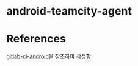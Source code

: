# android-teamcity-agent
# References
[gitlab-ci-android](https://github.com/jangrewe/gitlab-ci-android)을 참조하여 작성함.
